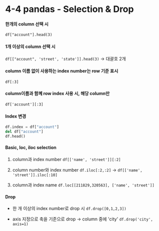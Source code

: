 # 4-4 pandas - Selection & Drop

#### 한개의 column 선택 시 
```df["account"].head(3)```

#### 1개 이상의 column 선택 시
```df[["account", 'street', 'state']].head(3)```
-> 대괄호 2개

#### column 이름 없이 사용하는 index number는 row 기준 표시
``` df[:3] ```

#### column이름과 함꼐 row index 사용 시, 해당 column만
``` df['account'][:3] ```

#### Index 변경
``` python
df.index = df["account"]
del df["account"]
df.head()
```

#### Basic, loc, iloc selection
1. column과 index number
   ```df[['name', 'street']][:2]```

2. column number와 index number
   ```df.iloc[:2,:2]```
    -> ```df[['name', 'street']].iloc[:10]```

3. column과 index name
   ```df.loc[[211829,320563], ['name', 'street']]```

#### Drop
- 한 개 이상의 index number로 drop 시
  ```df.drop([0,1,2,3])```

- axis 지정으로 축을 기준으로 drop -> column 중에 'city'
  ``` df.drop('city', axis=1) ```

